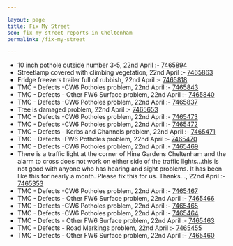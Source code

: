 ```yaml
---

layout: page
title: Fix My Street
seo: fix my street reports in Cheltenham
permalink: /fix-my-street

---
```


<!-- fix_marker starts -->

- 10 inch pothole outside number 3-5, 22nd April :- [7465894](https://www.fixmystreet.com/report/7465894)
- Streetlamp covered with climbing vegetation, 22nd April :- [7465863](https://www.fixmystreet.com/report/7465863)
- Fridge freezers trailer full of rubbish, 22nd April :- [7465818](https://www.fixmystreet.com/report/7465818)
- TMC - Defects -CW6 Potholes  problem, 22nd April :- [7465843](https://www.fixmystreet.com/report/7465843)
- TMC - Defects - Other FW6  Surface problem, 22nd April :- [7465840](https://www.fixmystreet.com/report/7465840)
- TMC - Defects -CW6 Potholes  problem, 22nd April :- [7465837](https://www.fixmystreet.com/report/7465837)
- Tree is damaged problem, 22nd April :- [7465653](https://www.fixmystreet.com/report/7465653)
- TMC - Defects -CW6 Potholes  problem, 22nd April :- [7465473](https://www.fixmystreet.com/report/7465473)
- TMC - Defects -CW6 Potholes  problem, 22nd April :- [7465472](https://www.fixmystreet.com/report/7465472)
- TMC - Defects - Kerbs and Channels problem, 22nd April :- [7465471](https://www.fixmystreet.com/report/7465471)
- TMC - Defects -FW6 Potholes problem, 22nd April :- [7465470](https://www.fixmystreet.com/report/7465470)
- TMC - Defects -CW6 Potholes  problem, 22nd April :- [7465469](https://www.fixmystreet.com/report/7465469)
- There is a traffic light at the corner of Hine Gardens Cheltenham and the alarm to cross does not work on either side of the traffic lights...this is not good with anyone who has hearing and sight problems. It has been like this for nearly a month. Please fix this for us. Thanks..., 22nd April :- [7465353](https://www.fixmystreet.com/report/7465353)
- TMC - Defects -CW6 Potholes  problem, 22nd April :- [7465467](https://www.fixmystreet.com/report/7465467)
- TMC - Defects - Other FW6  Surface problem, 22nd April :- [7465466](https://www.fixmystreet.com/report/7465466)
- TMC - Defects -CW6 Potholes  problem, 22nd April :- [7465465](https://www.fixmystreet.com/report/7465465)
- TMC - Defects -CW6 Potholes  problem, 22nd April :- [7465464](https://www.fixmystreet.com/report/7465464)
- TMC - Defects - Other FW6  Surface problem, 22nd April :- [7465463](https://www.fixmystreet.com/report/7465463)
- TMC - Defects - Road Markings problem, 22nd April :- [7465455](https://www.fixmystreet.com/report/7465455)
- TMC - Defects - Other FW6  Surface problem, 22nd April :- [7465460](https://www.fixmystreet.com/report/7465460)

<!-- fix_marker ends -->